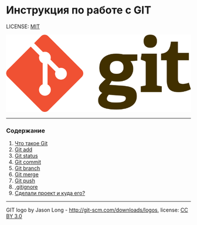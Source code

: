 # Инструкция по работе с GIT

LICENSE: [MIT](./license.md)

![Ой лого не видно.Что-то пошло не так](./assets/Git-logo.svg.png)

---

### Содержание
1. [Что такое Git](./baza.md)
2. [Git add](./add.md)
3. [Git status](./status.md)
4. [Git commit](./commit.md)
5. [Git branch](./branch.md)
6. [Git merge](./merge.md)
7. [Git push](./push.md)
8. [.gitignore](./ignore.md)
9. [Сделали проект и куда его?](./hub.md)

---

GIT logo by Jason Long - http://git-scm.com/downloads/logos, license: [CC BY 3.0](https://creativecommons.org/licenses/by/3.0/deed.en)